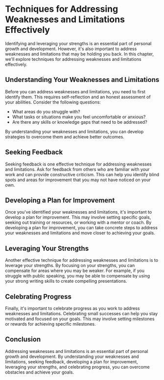 Techniques for Addressing Weaknesses and Limitations Effectively
==================================================================================================================

Identifying and leveraging your strengths is an essential part of personal growth and development. However, it's also important to address weaknesses and limitations that may be holding you back. In this chapter, we'll explore techniques for addressing weaknesses and limitations effectively.

Understanding Your Weaknesses and Limitations
---------------------------------------------

Before you can address weaknesses and limitations, you need to first identify them. This requires self-reflection and an honest assessment of your abilities. Consider the following questions:

* What areas do you struggle with?
* What tasks or situations make you feel uncomfortable or anxious?
* Are there any skills or knowledge gaps that need to be addressed?

By understanding your weaknesses and limitations, you can develop strategies to overcome them and achieve better outcomes.

Seeking Feedback
----------------

Seeking feedback is one effective technique for addressing weaknesses and limitations. Ask for feedback from others who are familiar with your work and can provide constructive criticism. This can help you identify blind spots and areas for improvement that you may not have noticed on your own.

Developing a Plan for Improvement
---------------------------------

Once you've identified your weaknesses and limitations, it's important to develop a plan for improvement. This may involve setting specific goals, seeking out training or resources, or working with a mentor or coach. By developing a plan for improvement, you can take concrete steps to address your weaknesses and limitations and move closer to achieving your goals.

Leveraging Your Strengths
-------------------------

Another effective technique for addressing weaknesses and limitations is to leverage your strengths. By focusing on your strengths, you can compensate for areas where you may be weaker. For example, if you struggle with public speaking, you may be able to compensate by using your strong writing skills to create compelling presentations.

Celebrating Progress
--------------------

Finally, it's important to celebrate progress as you work to address weaknesses and limitations. Celebrating small successes can help you stay motivated and focused on your goals. This may involve setting milestones or rewards for achieving specific milestones.

Conclusion
----------

Addressing weaknesses and limitations is an essential part of personal growth and development. By understanding your weaknesses and limitations, seeking feedback, developing a plan for improvement, leveraging your strengths, and celebrating progress, you can overcome obstacles and achieve your goals.

